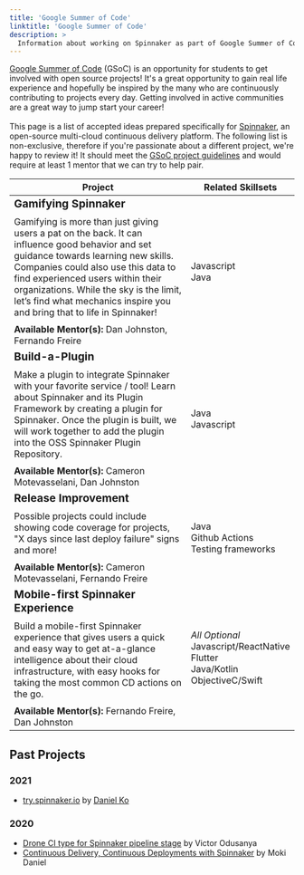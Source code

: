```yaml
---
title: 'Google Summer of Code'
linktitle: 'Google Summer of Code'
description: >
  Information about working on Spinnaker as part of Google Summer of Code.
---
```


[Google Summer of Code](https://google.github.io/gsocguides/student/) (GSoC) is an opportunity for students to get involved with open source projects! It's a great opportunity to gain real life experience and hopefully be inspired by the many who are continuously contributing to projects every day. Getting involved in active communities are a great way to jump start your career!
<br /><br />
This page is a list of accepted ideas prepared specifically for [Spinnaker](https://spinnaker.io/concepts/), an open-source multi-cloud continuous delivery platform. The following list is non-exclusive, therefore if you're passionate about a different project, we're happy to review it! It should meet the [GSoC project guidelines](https://google.github.io/gsocguides/student/writing-a-proposal) and would require at least 1 mentor that we can try to help pair.

| Project                                                                                                                                                                                                                                                                                                                                                                                                                                                                                                                                                                 | Related Skillsets                                                                                     |
| ----------------------------------------------------------------------------------------------------------------------------------------------------------------------------------------------------------------------------------------------------------------------------------------------------------------------------------------------------------------------------------------------------------------------------------------------------------------------------------------------------------------------------------------------------------------------- | ----------------------------------------------------------------------------------------------------- |
| <span style="font-size: 1.2em; display: block; padding-bottom: 10px;font-weight: bold;">Gamifying Spinnaker</span>Gamifying is more than just giving users a pat on the back. It can influence good behavior and set guidance towards learning new skills. Companies could also use this data to find experienced users within their organizations. While the sky is the limit, let’s find what mechanics inspire you and bring that to life in Spinnaker!<span style="display: block;padding-top: 10px;">**Available Mentor(s):** Dan Johnston, Fernando Freire</span> | Javascript<br />Java                                                                                  |
| <span style="font-size: 1.2em; display: block; padding-bottom: 10px;font-weight: bold;">Build-a-Plugin</span>Make a plugin to integrate Spinnaker with your favorite service / tool! Learn about Spinnaker and its Plugin Framework by creating a plugin for Spinnaker. Once the plugin is built, we will work together to add the plugin into the OSS Spinnaker Plugin Repository.<span style="display: block;padding-top: 10px; ">**Available Mentor(s):** Cameron Motevasselani, Dan Johnston</span>                                                                 | Java<br />Javascript                                                                                  |
| <span style="font-size: 1.2em; display: block; padding-bottom: 10px;font-weight: bold;">Release Improvement</span>Possible projects could include showing code coverage for projects, "X days since last deploy failure" signs and more!<span style="display: block;padding-top: 10px;">**Available Mentor(s):** Cameron Motevasselani, Fernando Freire</span>                                                                                                                                                                                                          | Java<br />Github Actions<br />Testing frameworks                                                      |
| <span style="font-size: 1.2em; display: block; padding-bottom: 10px;font-weight: bold;">Mobile-first Spinnaker Experience</span>Build a mobile-first Spinnaker experience that gives users a quick and easy way to get at-a-glance intelligence about their cloud infrastructure, with easy hooks for taking the most common CD actions on the go.<span style="display: block;padding-top: 10px;">**Available Mentor(s):** Fernando Freire, Dan Johnston</span>                                                                                                         | <i> All Optional</i> <br />Javascript/ReactNative<br />Flutter<br />Java/Kotlin<br />ObjectiveC/Swift |

## Past Projects
### 2021
- [try.spinnaker.io](/docs/community/gsoc/projects/2021/try-spinnaker-io) by [Daniel Ko](https://ko28.github.io) 

### 2020
- [Drone CI type for Spinnaker pipeline stage](https://summerofcode.withgoogle.com/archive/2020/projects/4813067126308864/) by Victor Odusanya
- [Continuous Delivery, Continuous Deployments with Spinnaker](https://summerofcode.withgoogle.com/archive/2020/projects/4578914636136448/) by Moki Daniel
